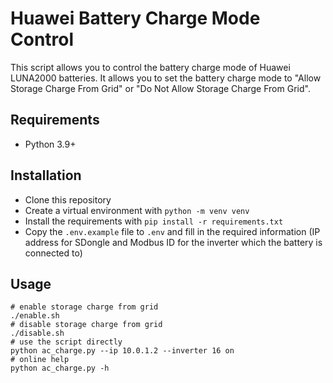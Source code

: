 # Huawei Battery Charge Mode Control

This script allows you to control the battery charge mode of Huawei LUNA2000 batteries. It allows you to set the battery charge mode to "Allow Storage Charge From Grid" or "Do Not Allow Storage Charge From Grid".

## Requirements

- Python 3.9+

## Installation

- Clone this repository
- Create a virtual environment with `python -m venv venv`
- Install the requirements with `pip install -r requirements.txt`
- Copy the `.env.example` file to `.env` and fill in the required information (IP address for SDongle and Modbus ID for the inverter which the battery is connected to)

## Usage

```shell
# enable storage charge from grid
./enable.sh
# disable storage charge from grid
./disable.sh
# use the script directly
python ac_charge.py --ip 10.0.1.2 --inverter 16 on
# online help
python ac_charge.py -h
```
